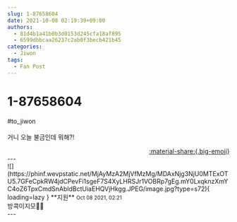 ```yaml
---
slug: 1-87658604
date: 2021-10-08 02:19:39+09:00
authors:
  - 81d4b1a41b0b3d0153d245cfa18af895
  - 6599dbbcaa26237c2ab0f3becb421b45
categories:
  - Jiwon
tags:
  - Fan Post
---
```


# 1-87658604

<div class="post-container" markdown="1">
<div class="content-container md-sidebar__scrollwrap" markdown="1">

\#to_jiwon<br><br>거니 오늘 불금인데 뭐해?!

</div>
</div>

<div style="text-align: right;" markdown="1">
<a href="https://weverse.io/fromis9/fanpost/1-87658604" style="text-align: right;">:material-share:{.big-emoji}</a>
</div>
---

<div class="comments-container md-sidebar__scrollwrap" markdown="1">
<div class="comment" markdown="1">
<div class='id-container' markdown="1">
![](https://phinf.wevpstatic.net/MjAyMzA2MjVfMzMg/MDAxNjg3NjU0MTExOTU5.7GFeCpkRW4jdCPevFi1sgeF7S4XyLHRSJr1VOBRp7gEg.mY0LxqknzXmYC4oZ6TpxCmdSnAbldBctUiaEHQVjHkgg.JPEG/image.jpg?type=s72){ loading=lazy }
**<span class="artist">지원</span>** <small>Oct 08 2021, 02:21</small><br>
</div>
<div class='comment-body' markdown="1">
방콕이지모👻👻
</div>
</div>
</div>
---
